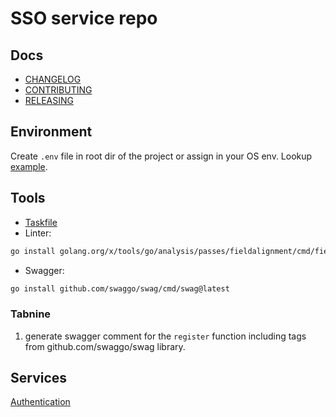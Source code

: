 # SSO service repo

## Docs

* [CHANGELOG](docs/CHANGELOG.md)
* [CONTRIBUTING](docs/CONTRIBUTING.md)
* [RELEASING](docs/RELEASING.md)

## Environment

Create `.env` file in root dir of the project or assign in your OS env. Lookup [example](docs/.env).

## Tools

* [Taskfile](https://taskfile.dev/)
* Linter:

```bash
go install golang.org/x/tools/go/analysis/passes/fieldalignment/cmd/fieldalignment@latest
```

* Swagger:

```bash
go install github.com/swaggo/swag/cmd/swag@latest
```

### Tabnine

1. generate swagger comment for the `register` function including tags from github.com/swaggo/swag library.

## Services

[Authentication](api/rest/v1/authentication/authentication.md)
